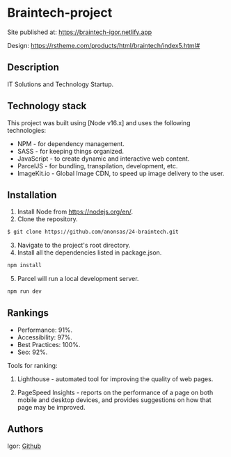 # Braintech-project

Site published at: https://braintech-igor.netlify.app

Design: https://rstheme.com/products/html/braintech/index5.html#

## Description

IT Solutions and Technology Startup.

## Technology stack

This project was built using [Node v16.x] and uses the following technologies:

- NPM - for dependency management.
- SASS - for keeping things organized.
- JavaScript - to create dynamic and interactive web content.
- ParcelJS - for bundling, transpilation, development, etc.
- ImageKit.io - Global Image CDN, to speed up image delivery to the user.

## Installation

1. Install Node from https://nodejs.org/en/.
2. Clone the repository.

```bash
$ git clone https://github.com/anonsas/24-braintech.git
```

3. Navigate to the project's root directory.
4. Install all the dependencies listed in package.json.

```bash
npm install
```

5. Parcel will run a local development server.

```bash
npm run dev
```

## Rankings

- Performance: 91%.
- Accessibility: 97%.
- Best Practices: 100%.
- Seo: 92%.

Tools for ranking:

1. Lighthouse - automated tool for improving the quality of web pages.

2. PageSpeed Insights - reports on the performance of a page on both mobile and desktop devices, and provides suggestions on how that page may be improved.

## Authors

Igor: [Github](https://github.com/anonsas)
